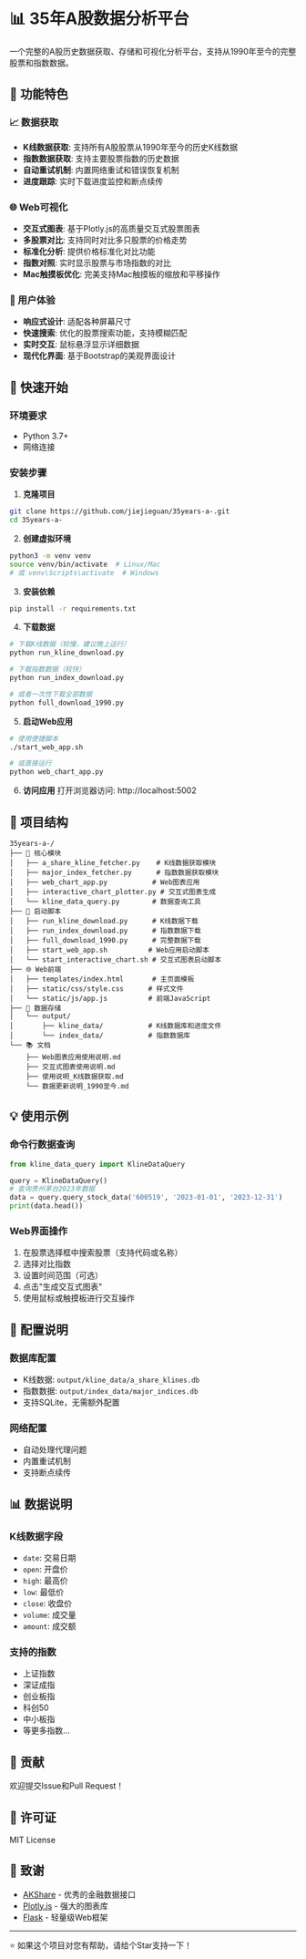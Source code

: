 # 📊 35年A股数据分析平台

一个完整的A股历史数据获取、存储和可视化分析平台，支持从1990年至今的完整股票和指数数据。

## 🎯 功能特色

### 📈 数据获取
- **K线数据获取**: 支持所有A股股票从1990年至今的历史K线数据
- **指数数据获取**: 支持主要股票指数的历史数据
- **自动重试机制**: 内置网络重试和错误恢复机制
- **进度跟踪**: 实时下载进度监控和断点续传

### 🌐 Web可视化
- **交互式图表**: 基于Plotly.js的高质量交互式股票图表
- **多股票对比**: 支持同时对比多只股票的价格走势
- **标准化分析**: 提供价格标准化对比功能
- **指数对照**: 实时显示股票与市场指数的对比
- **Mac触摸板优化**: 完美支持Mac触摸板的缩放和平移操作

### 📱 用户体验
- **响应式设计**: 适配各种屏幕尺寸
- **快速搜索**: 优化的股票搜索功能，支持模糊匹配
- **实时交互**: 鼠标悬浮显示详细数据
- **现代化界面**: 基于Bootstrap的美观界面设计

## 🚀 快速开始

### 环境要求
- Python 3.7+
- 网络连接

### 安装步骤

1. **克隆项目**
```bash
git clone https://github.com/jiejieguan/35years-a-.git
cd 35years-a-
```

2. **创建虚拟环境**
```bash
python3 -m venv venv
source venv/bin/activate  # Linux/Mac
# 或 venv\Scripts\activate  # Windows
```

3. **安装依赖**
```bash
pip install -r requirements.txt
```

4. **下载数据**
```bash
# 下载K线数据（较慢，建议晚上运行）
python run_kline_download.py

# 下载指数数据（较快）
python run_index_download.py

# 或者一次性下载全部数据
python full_download_1990.py
```

5. **启动Web应用**
```bash
# 使用便捷脚本
./start_web_app.sh

# 或直接运行
python web_chart_app.py
```

6. **访问应用**
打开浏览器访问: http://localhost:5002

## 📂 项目结构

```
35years-a-/
├── 📄 核心模块
│   ├── a_share_kline_fetcher.py    # K线数据获取模块
│   ├── major_index_fetcher.py      # 指数数据获取模块
│   ├── web_chart_app.py           # Web图表应用
│   ├── interactive_chart_plotter.py # 交互式图表生成
│   └── kline_data_query.py        # 数据查询工具
├── 🚀 启动脚本
│   ├── run_kline_download.py      # K线数据下载
│   ├── run_index_download.py      # 指数数据下载
│   ├── full_download_1990.py      # 完整数据下载
│   ├── start_web_app.sh          # Web应用启动脚本
│   └── start_interactive_chart.sh # 交互式图表启动脚本
├── 🌐 Web前端
│   ├── templates/index.html       # 主页面模板
│   ├── static/css/style.css      # 样式文件
│   └── static/js/app.js          # 前端JavaScript
├── 💾 数据存储
│   └── output/
│       ├── kline_data/           # K线数据库和进度文件
│       └── index_data/           # 指数数据库
└── 📚 文档
    ├── Web图表应用使用说明.md
    ├── 交互式图表使用说明.md
    ├── 使用说明_K线数据获取.md
    └── 数据更新说明_1990至今.md
```

## 💡 使用示例

### 命令行数据查询
```python
from kline_data_query import KlineDataQuery

query = KlineDataQuery()
# 查询贵州茅台2023年数据
data = query.query_stock_data('600519', '2023-01-01', '2023-12-31')
print(data.head())
```

### Web界面操作
1. 在股票选择框中搜索股票（支持代码或名称）
2. 选择对比指数
3. 设置时间范围（可选）
4. 点击"生成交互式图表"
5. 使用鼠标或触摸板进行交互操作

## 🔧 配置说明

### 数据库配置
- K线数据: `output/kline_data/a_share_klines.db`
- 指数数据: `output/index_data/major_indices.db`
- 支持SQLite，无需额外配置

### 网络配置
- 自动处理代理问题
- 内置重试机制
- 支持断点续传

## 📊 数据说明

### K线数据字段
- `date`: 交易日期
- `open`: 开盘价
- `high`: 最高价
- `low`: 最低价
- `close`: 收盘价
- `volume`: 成交量
- `amount`: 成交额

### 支持的指数
- 上证指数
- 深证成指
- 创业板指
- 科创50
- 中小板指
- 等更多指数...

## 🤝 贡献

欢迎提交Issue和Pull Request！

## 📄 许可证

MIT License

## 🙏 致谢

- [AKShare](https://github.com/akfamily/akshare) - 优秀的金融数据接口
- [Plotly.js](https://plotly.com/javascript/) - 强大的图表库
- [Flask](https://flask.palletsprojects.com/) - 轻量级Web框架

---

⭐ 如果这个项目对您有帮助，请给个Star支持一下！
